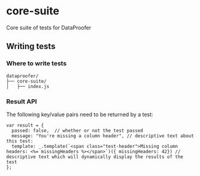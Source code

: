 # core-suite
Core suite of tests for DataProofer

## Writing tests

### Where to write tests

```
dataproofer/
├── core-suite/
│   ├── index.js
```

### Result API

The following key/value pairs need to be returned by a test:

```
var result = {
  passed: false,  // whether or not the test passed
  message: "You're missing a column header", // descriptive text about this test: 
  template: _.template(`<span class="test-header">Missing column headers: <%= missingHeaders %></span>`)({ missingHeaders: 42}) // descriptive text which will dynamically display the results of the test
};
```